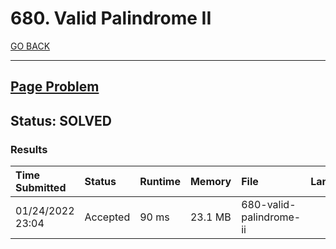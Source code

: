 # 680. Valid Palindrome II

[GO BACK](../README.md)

___

## [Page Problem](https://leetcode.com/problems/valid-palindrome-ii/)

## Status: SOLVED

### Results

| Time Submitted   | Status   | Runtime | Memory  | File                    | Language |
| :--------------- | :------- | :------ | :------ | :---------------------- | :------: |
| 01/24/2022 23:04 | Accepted | 90 ms   | 23.1 MB | 680-valid-palindrome-ii |   cpp    |
